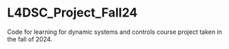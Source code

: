 # L4DSC_Project_Fall24
Code for learning for dynamic systems and controls course project taken in the fall of 2024.
